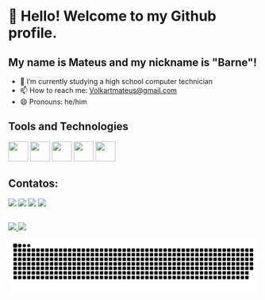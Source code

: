 # 👋 Hello! Welcome to my Github profile.
## My name is Mateus and my nickname is "Barne"!

- 🌱 I’m currently studying a high school computer technician
- 📫 How to reach me: Volkartmateus@gmail.com
- 😄 Pronouns: he/him

## Tools and Technologies
<img src="https://cdn.jsdelivr.net/gh/devicons/devicon/icons/html5/html5-original.svg" width="40" height="40"/> <img src="https://cdn.jsdelivr.net/gh/devicons/devicon/icons/css3/css3-original.svg" width="40" height="40"/> <img src="https://cdn.jsdelivr.net/gh/devicons/devicon/icons/godot/godot-original.svg" width="40" height="40" /> <img src="https://cdn.jsdelivr.net/gh/devicons/devicon/icons/javascript/javascript-original.svg" width="40" height="40" /> <img src="https://cdn.jsdelivr.net/gh/devicons/devicon/icons/c/c-original.svg" width="40" height="40" /> 

## Contatos:

<div>
<a href="https://www.youtube.com//channel/UCn8PrZw7Gv0UWd42qxJe_pAi" target="_blank"><img src="https://img.shields.io/badge/YouTube-FF0000?style=for-the-badge&logo=youtube&logoColor=white" target="_blank"></a>
<a href="https://instagram.com/m4teuzx" target="_blank"><img src="https://img.shields.io/badge/-Instagram-%23E4405F?style=for-the-badge&logo=instagram&logoColor=white" target="_blank"></a>
<a href = "mailto:Volkartmateus@gmail.com"><img src="https://img.shields.io/badge/Gmail-D14836?style=for-the-badge&logo=gmail&logoColor=white" target="_blank"></a>
<a href="https://www.linkedin.com/in/mateus-undefined-37323b252/" target="_blank"><img src="https://img.shields.io/badge/-LinkedIn-%230077B5?style=for-the-badge&logo=linkedin&logoColor=white" target="_blank"></a>   
</div>

##

<div>
<a href="https://github.com/Barnekkk">
<img height="180em" src="https://github-readme-stats.vercel.app/api/top-langs/?username=Barnekkk&layout=compact&langs_count=7&theme=dracula"/>
<img height="180em" src="https://github-readme-stats.vercel.app/api?username=Barnekkk&show_icons=true&theme=dracula&include_all_commits=true&count_private=true"/>
</div>
 
 ![Snake animation](https://github.com/Barnekkk/Barnekkk/blob/output/github-contribution-grid-snake.svg)
